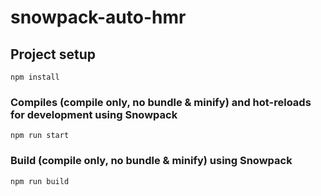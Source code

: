 # snowpack-auto-hmr

## Project setup

```
npm install
```

### Compiles (compile only, no bundle & minify) and hot-reloads for development using Snowpack

```
npm run start
```

### Build (compile only, no bundle & minify) using Snowpack

```
npm run build
```
